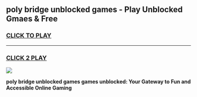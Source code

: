 
## poly bridge unblocked games - Play Unblocked Gmaes & Free
<h3>
<a href="https://news.freeplayer.one?title=poly_bridge_unblocked_games&ref=23F">CLICK TO PLAY</a></h3>
<hr>

<h3>
<a href="https://news.freeplayer.one?title=poly_bridge_unblocked_games&ref=23F">CLICK 2 PLAY</a>
  
</h3>

<a href="https://news.freeplayer.one?title=poly_bridge_unblocked_games&ref=23F/"><img src="https://clearcache.store/games.png"></a>


**poly bridge unblocked games games unblocked: Your Gateway to Fun and Accessible Online Gaming**
